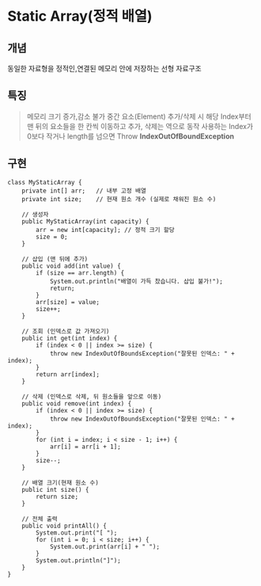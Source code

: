 # Static Array(정적 배열)

## 개념
동일한 자료형을 정적인,연결된 메모리 안에 저장하는 선형 자료구조

## 특징
> 메모리 크기 증가,감소 불가
> 중간 요소(Element) 추가/삭제 시 해당 Index부터 맨 뒤의 요소들을 한 칸씩 이동하고 추가, 삭제는 역으로 동작
> 사용하는 Index가 0보다 작거나 length를 넘으면 Throw **IndexOutOfBoundException**

## 구현
```
class MyStaticArray {
    private int[] arr;   // 내부 고정 배열
    private int size;    // 현재 원소 개수 (실제로 채워진 원소 수)

    // 생성자
    public MyStaticArray(int capacity) {
        arr = new int[capacity]; // 정적 크기 할당
        size = 0;
    }

    // 삽입 (맨 뒤에 추가)
    public void add(int value) {
        if (size == arr.length) {
            System.out.println("배열이 가득 찼습니다. 삽입 불가!");
            return;
        }
        arr[size] = value;
        size++;
    }

    // 조회 (인덱스로 값 가져오기)
    public int get(int index) {
        if (index < 0 || index >= size) {
            throw new IndexOutOfBoundsException("잘못된 인덱스: " + index);
        }
        return arr[index];
    }

    // 삭제 (인덱스로 삭제, 뒤 원소들을 앞으로 이동)
    public void remove(int index) {
        if (index < 0 || index >= size) {
            throw new IndexOutOfBoundsException("잘못된 인덱스: " + index);
        }
        for (int i = index; i < size - 1; i++) {
            arr[i] = arr[i + 1];
        }
        size--;
    }

    // 배열 크기(현재 원소 수)
    public int size() {
        return size;
    }

    // 전체 출력
    public void printAll() {
        System.out.print("[ ");
        for (int i = 0; i < size; i++) {
            System.out.print(arr[i] + " ");
        }
        System.out.println("]");
    }
}
```

